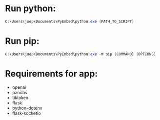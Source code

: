 # Run python:
```powershell
C:\Users\joep\Documents\PyEmbed\python.exe {PATH_TO_SCRIPT}
```

# Run pip:
```powershell
C:\Users\joep\Documents\PyEmbed\python.exe -m pip {COMMAND} [OPTIONS]
```

# Requirements for app:
* openai
* pandas
* tiktoken
* flask
* python-dotenv
* flask-socketio